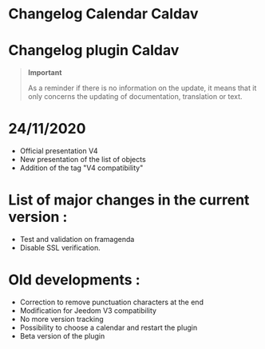 # Changelog Calendar Caldav

# Changelog plugin Caldav

>**Important**
>
>As a reminder if there is no information on the update, it means that it only concerns the updating of documentation, translation or text.

# 24/11/2020

- Official presentation V4
- New presentation of the list of objects
- Addition of the tag "V4 compatibility"

# List of major changes in the current version :

- Test and validation on framagenda
- Disable SSL verification.

# Old developments :

- Correction to remove punctuation characters at the end
- Modification for Jeedom V3 compatibility
- No more version tracking
- Possibility to choose a calendar and restart the plugin
- Beta version of the plugin

